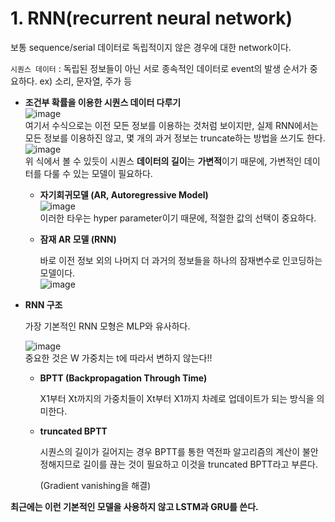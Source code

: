 # 1. RNN(recurrent neural network)

보통 sequence/serial 데이터로 독립적이지 않은 경우에 대한 network이다. 

`시퀀스 데이터` : 독립된 정보들이 아닌 서로 종속적인 데이터로 event의 발생 순서가 중요하다. ex) 소리, 문자열, 주가 등

- **조건부 확률을 이용한 시퀀스 데이터 다루기**  
  ![image](https://user-images.githubusercontent.com/71866756/150506715-354a0d58-4bc7-48ee-b840-9cb02f1d2276.png)  
  여기서 수식으로는 이전 모든 정보를 이용하는 것처럼 보이지만, 실제 RNN에서는 모든 정보를 이용하진 않고, 몇 개의 과거 정보는 truncate하는 방법을 쓰기도 한다.   
  ![image](https://user-images.githubusercontent.com/71866756/150506744-aa9badd1-3947-4ba4-9710-7c72362489bd.png)  
  위 식에서 볼 수 있듯이 시퀀스 **데이터의 길이**는 **가변적**이기 때문에, 가변적인 데이터를 다룰 수 있는 모델이 필요하다. 

  - **자기회귀모델 (AR, Autoregressive Model)**  
    ![image](https://user-images.githubusercontent.com/71866756/150506798-59727686-c857-4c46-a2a3-41248a9a4ea5.png)  
    이러한 타우는 hyper parameter이기 때문에, 적절한 값의 선택이 중요하다. 

     

  - **잠재 AR 모델 (RNN)** 

    바로 이전 정보 외의 나머지 더 과거의 정보들을 하나의 잠재변수로 인코딩하는 모델이다.   
    ![image](https://user-images.githubusercontent.com/71866756/150506856-59660461-6450-4b74-ae6a-f5ac4dc11b94.png)  



- **RNN 구조**

  가장 기본적인 RNN 모형은 MLP와 유사하다.  

    
  ![image](https://user-images.githubusercontent.com/71866756/150506919-5f8aa301-f02a-454f-a7d6-d0407b0d6217.png)  
  중요한 것은 W 가중치는 t에 따라서 변하지 않는다!!

  - **BPTT (Backpropagation Through Time)**

    X1부터 Xt까지의 가중치들이 Xt부터 X1까지 차례로 업데이트가 되는 방식을 의미한다. 

  - **truncated BPTT**

    시퀀스의 길이가 길어지는 경우 BPTT를 통한 역전파 알고리즘의 계산이 불안정해지므로 길이를 끊는 것이 필요하고 이것을 truncated BPTT라고 부른다. 

    (Gradient vanishing을 해결)

**최근에는 이런 기본적인 모델을 사용하지 않고 LSTM과 GRU를 쓴다.** 

